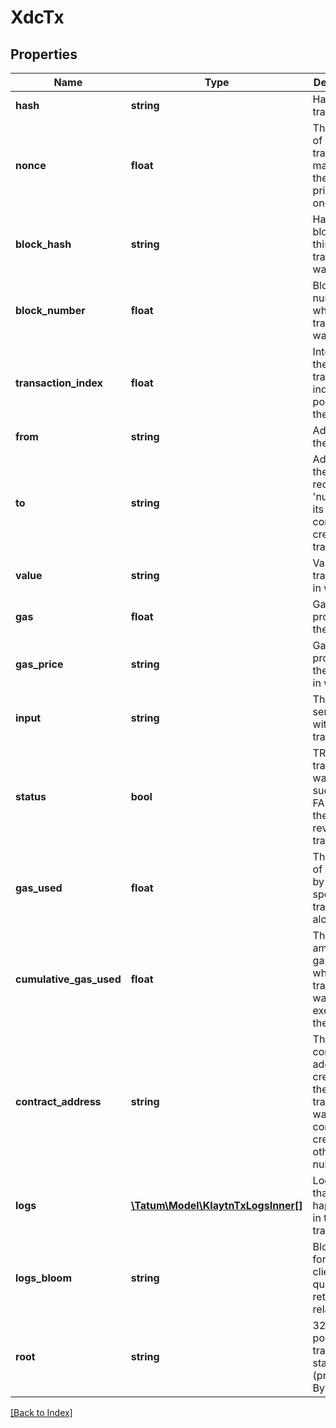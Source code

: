 # XdcTx

## Properties

Name | Type | Description | Notes
------------ | ------------- | ------------- | -------------
**hash** | **string** | Hash of the transaction. | [optional]
**nonce** | **float** | The number of transactions made by the sender prior to this one. | [optional]
**block_hash** | **string** | Hash of the block where this transaction was in. | [optional]
**block_number** | **float** | Block number where this transaction was in. | [optional]
**transaction_index** | **float** | Integer of the transactions index position in the block. | [optional]
**from** | **string** | Address of the sender. | [optional]
**to** | **string** | Address of the receiver. 'null' when its a contract creation transaction. | [optional]
**value** | **string** | Value transferred in wei. | [optional]
**gas** | **float** | Gas provided by the sender. | [optional]
**gas_price** | **string** | Gas price provided by the sender in wei. | [optional]
**input** | **string** | The data sent along with the transaction. | [optional]
**status** | **bool** | TRUE if the transaction was successful, FALSE, if the EVM reverted the transaction. | [optional]
**gas_used** | **float** | The amount of gas used by this specific transaction alone. | [optional]
**cumulative_gas_used** | **float** | The total amount of gas used when this transaction was executed in the block. | [optional]
**contract_address** | **string** | The contract address created, if the transaction was a contract creation, otherwise null. | [optional]
**logs** | [**\Tatum\Model\KlaytnTxLogsInner[]**](KlaytnTxLogsInner.md) | Log events, that happened in this transaction. | [optional]
**logs_bloom** | **string** | Bloom filter for light clients to quickly retrieve related logs. | [optional]
**root** | **string** | 32 bytes of post-transaction stateroot (pre Byzantium) | [optional]

[[Back to Index]](../index.md)
